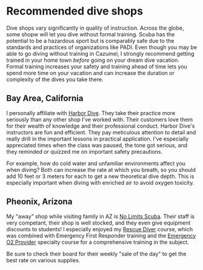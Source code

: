 # Recommended dive shops

Dive shops vary significantly in quality of instruction. Across the globe,
some shopw will let you dive without formal training. Scuba has the potential
to be a hazardous sport but is comparably safe due to the standards and
practices of organizations like PADI. Even though you may be able to go
diving without training in Cazumel, I strongly recommend getting trained in
your home town _before_ going on your dream dive vacation. Formal training
increases your safety and training ahead of time lets you spend more time on
your vacation and can increase the duration or complexity of the dives you
take there.

## Bay Area, California

<!-- Consider some tweaks to prose to be clear I have a relationship with
     them, that they started as my home shop for good reasons and that's now 
     why I will have a business relationship with them -->
I personally affiliate with [Harbor Dive](1). They take their practice
more seriously than any other shop I've worked with. Their customers love
them for their wealth
of knowledge and their professional conduct. Harbor Dive's instructors are
fun and efficient. They pay meticulous attention to detail and really drill in
the important lessons in practical application. I've especially appreciated
times when the class was paused, the tone got serious, and they reminded or
quizzed me on important safety precautions.

For example, how do cold water and unfamiliar environments affect you when
diving? Both can increase the rate at which you breath, so you should add
10 feet or 3 meters for each to get a new theoretical dive depth. This is
especially important when diving with enriched air to avoid oxygen toxicity.

## Pheonix, Arizona

My "away" shop while visiting family in AZ is
[No Limits Scuba](2). Their staff is very competant,
their shop is well stocked, and they even give equipment discounts to students!
I especially enjoyed my [Rescue Diver](3) course, which was combined with
Emergency First Responder training and the [Emergency O2 Provider](4) specialty
course for a comprehensive training in the subject.

Be sure to check their board for their weekly "sale of the day" to get the best
rate on various supplies.


[1]:(https://nolimitsscuba.com/)
[2]:(https://nolimitsscuba.com/)
[3]:(https://www.padi.com/courses/rescue-diver)
[4]:(https://www.padi.com/courses/emergency-oxygen-provider)